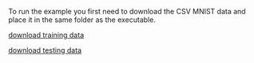 To run the example you first need to download the CSV MNIST data and place it in the same folder as the executable.

[download training data](https://pjreddie.com/media/files/mnist_train.csv)

[download testing data](https://pjreddie.com/media/files/mnist_test.csv)
